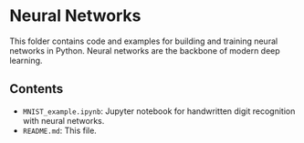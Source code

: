 # Neural Networks

This folder contains code and examples for building and training neural networks in Python. Neural networks are the backbone of modern deep learning.

## Contents

- `MNIST_example.ipynb`: Jupyter notebook for handwritten digit recognition with neural networks.
- `README.md`: This file.
